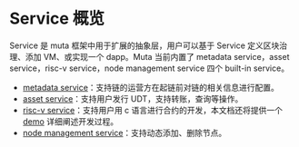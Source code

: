 # Service 概览

Service 是 muta 框架中用于扩展的抽象层，用户可以基于 Service 定义区块治理、添加 VM、或实现一个 dapp。Muta 当前内置了 metadata service，asset service，risc-v service，node management service 四个 built-in service。

* [metadata service](./metadata_service.md)：支持链的运营方在起链前对链的相关信息进行配置。
* [asset service](./asset_service.md)：支持用户发行 UDT，支持转账，查询等操作。
* [risc-v service](./riscv_service.md)：支持用户用 c 语言进行合约的开发，本文档还将提供一个[demo](./contract_demo) 详细阐述开发过程。
* [node management service](./node_service.md)：支持动态添加、删除节点。

